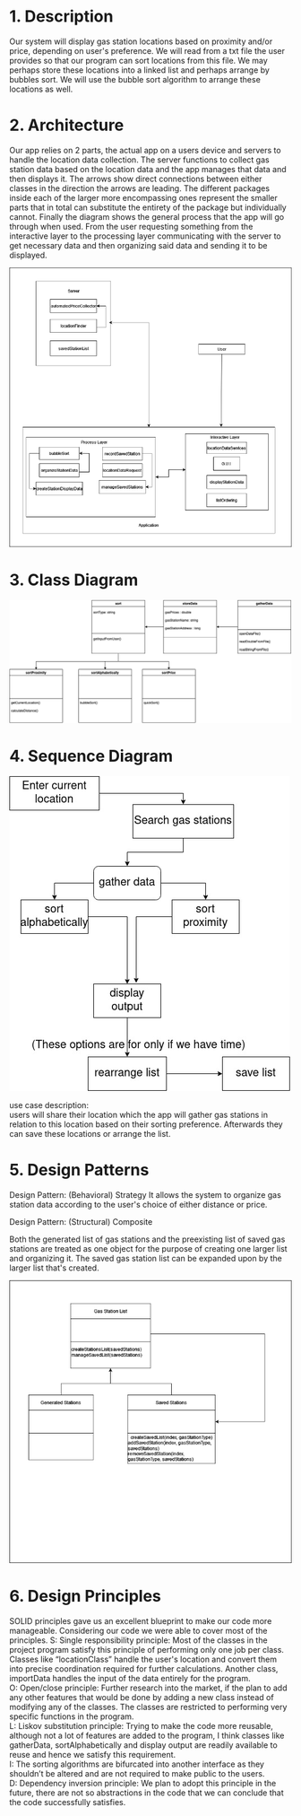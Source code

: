 # 1. Description

Our system will display gas station locations based on proximity and/or price,
depending on user's preference. We will read from a txt file the user provides so that
our program can sort locations from this file. We may perhaps store these locations into a
linked list and perhaps arrange by bubbles sort. We will use the bubble sort
algorithm to arrange these locations as well.

# 2. Architecture

Our app relies on 2 parts, the actual app on a users device and servers to handle
the location data collection. The server functions to collect gas station data
based on the location data and the app manages that data and then displays it.
The arrows show direct connections between either classes in the direction the
arrows are leading. The different packages inside each of the larger more
encompassing ones represent the smaller parts that in total can substitute the
entirety of the package but individually cannot. Finally the diagram shows the
general process that the app will go through when used. From the user requesting
something from the interactive layer to the processing layer communicating with
the server to get necessary data and then organizing said data and sending it to
be displayed.  

![Architecture](D5_p2.drawio.png)

# 3. Class Diagram

![Class Diagram](Question3_D5.drawio.png)

# 4. Sequence Diagram

![sequence diagram](sequence.jpg)

use case description:  
users will share their location which the app will gather gas stations in relation
to this location based on their sorting preference. Afterwards  they can save these
locations or arrange the list.

# 5. Design  Patterns

Design Pattern: (Behavioral) Strategy
It allows the system to organize gas station data according to the user's choice
of either distance or price.


Design Pattern: (Structural) Composite

Both the generated list of gas stations and the preexisting list of saved gas
stations are treated as one object for the purpose of creating one larger list
and organizing it. The saved gas station list can be expanded upon by the larger
list that's created.  

![composite diagram](Composite_Pattern.drawio.png)

# 6. Design Principles

SOLID principles gave us an excellent blueprint to make our code more manageable.
Considering our code we were able to cover most of the principles.
S: Single responsibility principle: Most of the classes in the project program
satisfy this principle of performing only one job per class. Classes like
“locationClass” handle the user's location and convert them into precise
coordination required for further calculations. Another class, importData
handles the input of the data entirely for the program.  
O: Open/close principle: Further research into the market, if the plan to add any
other features that would be done by adding a new class instead of modifying
any of the classes. The classes are restricted to performing very specific
functions in the program.  
L: Liskov substitution principle:  Trying to make the code more reusable,
although not a lot of features are added to the program, I think classes like
gatherData, sortAlphabetically and display output are readily available to reuse
and hence we satisfy this requirement.  
I: The sorting algorithms are bifurcated into another interface as they
shouldn’t be altered and are not required to make public to the users.  
D: Dependency inversion principle: We plan to adopt this principle in the future,
there are not so abstractions in the code that we can conclude that the code
successfully satisfies.  
